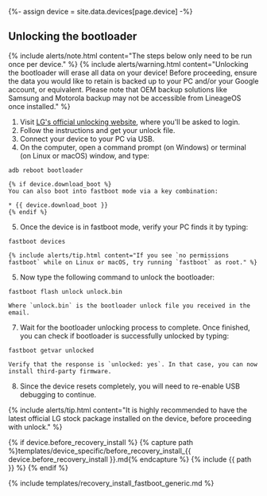 {%- assign device = site.data.devices[page.device] -%}

## Unlocking the bootloader

{% include alerts/note.html content="The steps below only need to be run once per device." %}
{% include alerts/warning.html content="Unlocking the bootloader will erase all data on your device!
Before proceeding, ensure the data you would like to retain is backed up to your PC and/or your Google account, or equivalent. Please note that OEM backup solutions like Samsung and Motorola backup may not be accessible from LineageOS once installed." %}

1. Visit [LG's official unlocking website](http://developer.lge.com/resource/mobile/RetrieveBootloader.dev), where you'll be asked to login.
2. Follow the instructions and get your unlock file.
3. Connect your device to your PC via USB.
4. On the computer, open a command prompt (on Windows) or terminal (on Linux or macOS) window, and type:
```
adb reboot bootloader
```
    {% if device.download_boot %}
    You can also boot into fastboot mode via a key combination:

    * {{ device.download_boot }}
    {% endif %}
5. Once the device is in fastboot mode, verify your PC finds it by typing:
```
fastboot devices
```
    {% include alerts/tip.html content="If you see `no permissions fastboot` while on Linux or macOS, try running `fastboot` as root." %}
5. Now type the following command to unlock the bootloader:
```
fastboot flash unlock unlock.bin
```
    Where `unlock.bin` is the bootloader unlock file you received in the email.
7. Wait for the bootloader unlocking process to complete. Once finished, you can check if bootloader is successfully unlocked by typing:
```
fastboot getvar unlocked
```
    Verify that the response is `unlocked: yes`. In that case, you can now install third-party firmware.
8. Since the device resets completely, you will need to re-enable USB debugging to continue.

{% include alerts/tip.html content="It is highly recommended to have the latest official LG stock package installed on the device, before proceeding with unlock." %}

{% if device.before_recovery_install %}
{% capture path %}templates/device_specific/before_recovery_install_{{ device.before_recovery_install }}.md{% endcapture %}
{% include {{ path }} %}
{% endif %}

{% include templates/recovery_install_fastboot_generic.md %}